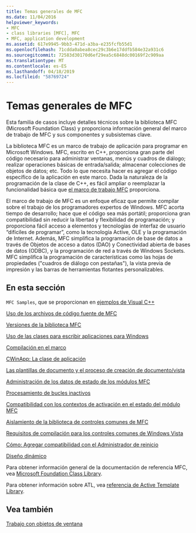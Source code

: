 ```yaml
---
title: Temas generales de MFC
ms.date: 11/04/2016
helpviewer_keywords:
- MFC
- class libraries [MFC], MFC
- MFC, application development
ms.assetid: 617e9945-9bb3-471d-a3ba-e235fcfb55d1
ms.openlocfilehash: 71cdda0abea8cec29c3b6e17ddfb584e32a931c6
ms.sourcegitcommit: 72583d30170d6ef29ea5c6848dc00169f2c909aa
ms.translationtype: MT
ms.contentlocale: es-ES
ms.lasthandoff: 04/18/2019
ms.locfileid: "58769724"
---
```

# <a name="general-mfc-topics"></a>Temas generales de MFC

Esta familia de casos incluye detalles técnicos sobre la biblioteca MFC (Microsoft Foundation Class) y proporciona información general del marco de trabajo de MFC y sus componentes y subsistemas clave.

La biblioteca MFC es un marco de trabajo de aplicación para programar en Microsoft Windows. MFC, escrito en C++, proporciona gran parte del código necesario para administrar ventanas, menús y cuadros de diálogo; realizar operaciones básicas de entrada/salida; almacenar colecciones de objetos de datos; etc. Todo lo que necesita hacer es agregar el código específico de la aplicación en este marco. Dada la naturaleza de la programación de la clase de C++, es fácil ampliar o reemplazar la funcionalidad básica que [el marco de trabajo MFC](../mfc/framework-mfc.md) proporciona.

El marco de trabajo de MFC es un enfoque eficaz que permite compilar sobre el trabajo de los programadores expertos de Windows. MFC acorta tiempo de desarrollo; hace que el código sea más portátil; proporciona gran compatibilidad sin reducir la libertad y flexibilidad de programación; y proporciona fácil acceso a elementos y tecnologías de interfaz de usuario “difíciles de programar”, como la tecnología Active, OLE y la programación de Internet. Además, MFC simplifica la programación de base de datos a través de Objetos de acceso a datos (DAO) y Conectividad abierta de bases de datos (ODBC), y la programación de red a través de Windows Sockets. MFC simplifica la programación de características como las hojas de propiedades ("cuadros de diálogo con pestañas"), la vista previa de impresión y las barras de herramientas flotantes personalizables.

## <a name="in-this-section"></a>En esta sección

`MFC Samples`, que se proporcionan en [ejemplos de Visual C++](../overview/visual-cpp-samples.md)

[Uso de los archivos de código fuente de MFC](../mfc/using-the-mfc-source-files.md)

[Versiones de la biblioteca MFC](../mfc/mfc-library-versions.md)

[Uso de las clases para escribir aplicaciones para Windows](../mfc/using-the-classes-to-write-applications-for-windows.md)

[Compilación en el marco](../mfc/building-on-the-framework.md)

[CWinApp: La clase de aplicación](../mfc/cwinapp-the-application-class.md)

[Las plantillas de documento y el proceso de creación de documento/vista](../mfc/document-templates-and-the-document-view-creation-process.md)

[Administración de los datos de estado de los módulos MFC](../mfc/managing-the-state-data-of-mfc-modules.md)

[Procesamiento de bucles inactivos](../mfc/idle-loop-processing.md)

[Compatibilidad con los contextos de activación en el estado del módulo MFC](../mfc/support-for-activation-contexts-in-the-mfc-module-state.md)

[Aislamiento de la biblioteca de controles comunes de MFC](../mfc/isolation-of-the-mfc-common-controls-library.md)

[Requisitos de compilación para los controles comunes de Windows Vista](../mfc/build-requirements-for-windows-vista-common-controls.md)

[Cómo: Agregar compatibilidad con el Administrador de reinicio](../mfc/how-to-add-restart-manager-support.md)

[Diseño dinámico](../mfc/dynamic-layout.md)

Para obtener información general de la documentación de referencia MFC, vea [Microsoft Foundation Class Library](../mfc/mfc-desktop-applications.md).

Para obtener información sobre ATL, vea [referencia de Active Template Library](../atl/atl-class-overview.md).

## <a name="see-also"></a>Vea también

[Trabajo con objetos de ventana](../mfc/working-with-window-objects.md)
